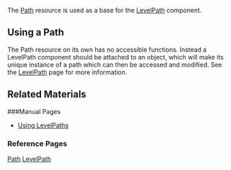 The [Path](https://github.com/zeroengineteam/ZeroDocs/blob/master/zero_editor_documentation/code_reference/class_reference/Path.markdown) resource is used as a base for the [LevelPath](https://github.com/zeroengineteam/ZeroDocs/blob/master/zero_editor_documentation/zeromanual/gameplay/levelpath.markdown) component. 


## Using a Path

The Path resource on its own has no accessible functions. Instead a LevelPath component should be attached to an object, which will make its unique instance of a path which can then be accessed and modified. See the [LevelPath](https://github.com/zeroengineteam/ZeroDocs/blob/master/zero_editor_documentation.markdown) page for more information. 


## Related Materials

###Manual Pages
- [Using LevelPaths](https://github.com/zeroengineteam/ZeroDocs/blob/master/zero_editor_documentation.markdown)


### Reference Pages

[Path](https://github.com/zeroengineteam/ZeroDocs/blob/master/zero_editor_documentation/code_reference/class_reference/Path.markdown) 
[LevelPath](https://github.com/zeroengineteam/ZeroDocs/blob/master/zero_editor_documentation/code_reference/class_reference/LevelPath.markdown) 
 

 